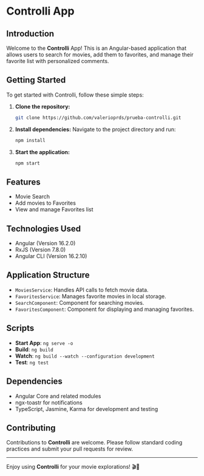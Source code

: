 # Controlli App

## Introduction

Welcome to the **Controlli** App! This is an Angular-based application that allows users to search for movies, add them to favorites, and manage their favorite list with personalized comments.

## Getting Started

To get started with Controlli, follow these simple steps:

1. **Clone the repository:**
    ```bash
    git clone https://github.com/valerioprds/prueba-controlli.git
    ```

2. **Install dependencies:**
    Navigate to the project directory and run:
    ```bash
    npm install
    ```

3. **Start the application:**
    ```bash
    npm start
    ```

## Features

- Movie Search
- Add movies to Favorites
- View and manage Favorites list

## Technologies Used

- Angular (Version 16.2.0)
- RxJS (Version 7.8.0)
- Angular CLI (Version 16.2.10)

## Application Structure

- `MoviesService`: Handles API calls to fetch movie data.
- `FavoritesService`: Manages favorite movies in local storage.
- `SearchComponent`: Component for searching movies.
- `FavoritesComponent`: Component for displaying and managing favorites.

## Scripts

- **Start App**: `ng serve -o`
- **Build**: `ng build`
- **Watch**: `ng build --watch --configuration development`
- **Test**: `ng test`

## Dependencies

- Angular Core and related modules
- ngx-toastr for notifications
- TypeScript, Jasmine, Karma for development and testing

## Contributing

Contributions to **Controlli** are welcome. Please follow standard coding practices and submit your pull requests for review.

---

Enjoy using **Controlli** for your movie explorations! 🎬🍿
